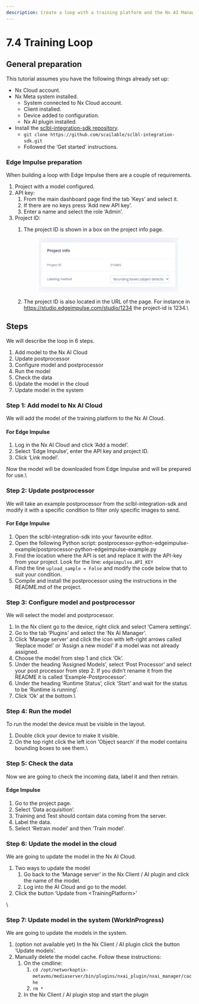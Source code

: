 ```yaml
---
description: Create a loop with a training platform and the Nx AI Manager.
---
```


# 7.4 Training Loop

## General preparation

This tutorial assumes you have the following things already set up:

* Nx Cloud account.
* Nx Meta system installed.
  * System connected to Nx Cloud account.
  * Client installed.
  * Device added to configuration.
  * Nx AI plugin installed.
* Install the [sclbl-integration-sdk repository](https://github.com/scailable/sclbl-integration-sdk).
  * `git clone https://github.com/scailable/sclbl-integration-sdk.git`
  * Followed the ‘Get started’ instructions.



### Edge Impulse preparation

When building a loop with Edge Impulse there are a couple of requirements.

1. Project with a model configured.
2. API key:
   1. From the main dashboard page find the tab ‘Keys’ and select it.
   2. If there are no keys press ‘Add new API key’.
   3. Enter a name and select the role ‘Admin’.
3. Project ID:
   1.  The project ID is shown in a box on the project info page.

       <figure><img src="../../.gitbook/assets/image (121).png" alt=""><figcaption></figcaption></figure>
   2. The project ID is also located in the URL of the page. For instance in\
      https://studio.edgeimpulse.com/studio/1234 the project-id is 1234.\


## Steps

We will describe the loop in 6 steps.

1. Add model to the Nx AI Cloud
2. Update postprocessor
3. Configure model and postprocessor
4. Run the model
5. Check the data
6. Update the model in the cloud
7. Update model in the system



### Step 1: Add model to Nx AI Cloud

We will add the model of the training platform to the Nx AI Cloud.

#### For Edge Impulse

1. Log in the Nx AI Cloud and click ‘Add a model’.&#x20;
2. Select ‘Edge Impulse’, enter the API key and project ID.&#x20;
3. Click ‘Link model’.

Now the model will be downloaded from Edge Impulse and will be prepared for use.\


### Step 2: Update postprocessor

We will take an example postprocessor from the sclbl-integration-sdk and modify it with a specific condition to filter only specific images to send.

#### For Edge Impulse

1. Open the sclbl-integration-sdk into your favourite editor.
2. Open the following Python script: postprocessor-python-edgeimpulse-example/postprocessor-python-edgeimpulse-example.py
3. Find the location where the API is set and replace it with the API-key from your project. Look for the line: `edgeimpulse.API_KEY`
4. Find the line `upload_sample = False` and modify the code below that to suit your condition.
5. Compile and install the postprocessor using the instructions in the README.md of the project.



### Step 3: Configure model and postprocessor

We will select the model and postprocessor.

1. In the Nx client go to the device, right click and select ‘Camera settings’.
2. Go to the tab ‘Plugins’ and select the ‘Nx AI Manager’.
3. Click ‘Manage server’ and click the icon with left-right arrows called ‘Replace model’ or ‘Assign a new model’ if a model was not already assigned.
4. Choose the model from step 1 and click ‘Ok’.
5. Under the heading ‘Assigned Models’, select ‘Post Processor’ and select your post processor from step 2. If you didn’t rename it from the README it is called ‘Example-Postprocessor’.
6. Under the heading ‘Runtime Status’, click ‘Start’ and wait for the status to be ‘Runtime is running’.
7. Click ‘Ok’ at the bottom.\


### Step 4: Run the model

To run the model the device must be visible in the layout.

1. Double click your device to make it visible.
2. On the top right click the left icon ‘Object search’ if the model contains bounding boxes to see them.\


### Step 5: Check the data

Now we are going to check the incoming data, label it and then retrain.

#### Edge Impulse

1. Go to the project page.
2. Select ‘Data acquisition’.
3. Training and Test should contain data coming from the server.
4. Label the data.
5. Select ‘Retrain model’ and then ‘Train model’.



### Step 6: Update the model in the cloud

We are going to update the model in the Nx AI Cloud.

1. Two ways to update the model
   1. Go back to the ‘Manage server’ in the Nx Client / AI plugin and click the name of the model.
   2. Log into the AI Cloud and go to the model.
2. Click the button ‘Update from \<TrainingPlatform>’

\


### Step 7: Update model in the system (WorkInProgress)

We are going to update the models in the system.

1. (option not available yet) In the Nx Client / AI plugin click the button ‘Update models’.
2. Manually delete the model cache. Follow these instructions:
   1. On the cmdline:
      1. `cd /opt/networkoptix-metavms/mediaserver/bin/plugins/nxai_plugin/nxai_manager/cache`
      2. `rm *`
   2. In the Nx Client / AI plugin stop and start the plugin
